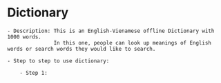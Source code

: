# Dictionary
    - Description: This is an English-Vienamese offline Dictionary with 1000 words. 
                   In this one, people can look up meanings of English words or search words they would like to search.
                   
    - Step to step to use dictionary:
        
        - Step 1: 
        
